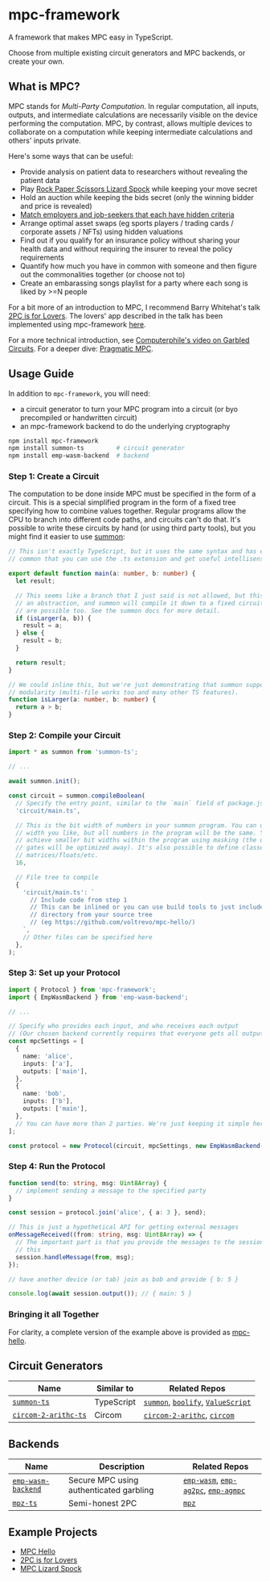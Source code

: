 # mpc-framework

A framework that makes MPC easy in TypeScript.

Choose from multiple existing circuit generators and MPC backends, or create
your own.

## What is MPC?

MPC stands for *Multi-Party Computation*. In regular computation, all inputs,
outputs, and intermediate calculations are necessarily visible on the device
performing the computation. MPC, by contrast, allows multiple devices to
collaborate on a computation while keeping intermediate calculations and others'
inputs private.

Here's some ways that can be useful:
- Provide analysis on patient data to researchers without revealing the patient data
- Play [Rock Paper Scissors Lizard Spock](https://voltrevo.github.io/mpc-lizard-spock/) while keeping your move secret
- Hold an auction while keeping the bids secret (only the winning bidder and price is revealed)
- [Match employers and job-seekers that each have hidden criteria](https://github.com/cursive-team/pz-hiring)
- Arrange optimal asset swaps (eg sports players / trading cards / corporate assets / NFTs) using hidden valuations
- Find out if you qualify for an insurance policy without sharing your health data and without requiring the insurer to reveal the policy requirements
- Quantify how much you have in common with someone and then figure out the commonalities together (or choose not to)
- Create an embarassing songs playlist for a party where each song is liked by >=N people

For a bit more of an introduction to MPC, I recommend Barry Whitehat's talk
[2PC is for Lovers](https://www.youtube.com/watch?v=PzcDqegGoKI). The
lovers' app described in the talk has been implemented using mpc-framework
[here](https://voltrevo.github.io/2pc-is-for-lovers/).

For a more technical introduction, see [Computerphile's video on Garbled Circuits](https://www.youtube.com/watch?v=FMZ-HARN0gI). For a deeper dive: [Pragmatic MPC](https://securecomputation.org/).

## Usage Guide

In addition to `mpc-framework`, you will need:
- a circuit generator to turn your MPC program into a circuit (or byo precompiled or handwritten circuit)
- an mpc-framework backend to do the underlying cryptography

```sh
npm install mpc-framework
npm install summon-ts         # circuit generator
npm install emp-wasm-backend  # backend
```

### Step 1: Create a Circuit

The computation to be done inside MPC must be specified in the form of a
circuit. This is a special simplified program in the form of a fixed tree
specifying how to combine values together. Regular programs allow the CPU to
branch into different code paths, and circuits can't do that. It's possible to
write these circuits by hand (or using third party tools), but you might find it
easier to use [summon](https://github.com/voltrevo/summon/):

```ts
// This isn't exactly TypeScript, but it uses the same syntax and has enough in
// common that you can use the .ts extension and get useful intellisense

export default function main(a: number, b: number) {
  let result;

  // This seems like a branch that I just said is not allowed, but this is just
  // an abstraction, and summon will compile it down to a fixed circuit. Loops
  // are possible too. See the summon docs for more detail.
  if (isLarger(a, b)) {
    result = a;
  } else {
    result = b;
  }

  return result;
}

// We could inline this, but we're just demonstrating that summon supports
// modularity (multi-file works too and many other TS features).
function isLarger(a: number, b: number) {
  return a > b;
}
```

### Step 2: Compile your Circuit

```ts
import * as summon from 'summon-ts';

// ...

await summon.init();

const circuit = summon.compileBoolean(
  // Specify the entry point, similar to the `main` field of package.json
  'circuit/main.ts',

  // This is the bit width of numbers in your summon program. You can use any
  // width you like, but all numbers in the program will be the same. You can
  // achieve smaller bit widths within the program using masking (the unused
  // gates will be optimized away). It's also possible to define classes for
  // matrices/floats/etc.
  16,

  // File tree to compile
  {
    'circuit/main.ts': `
      // Include code from step 1
      // This can be inlined or you can use build tools to just include a
      // directory from your source tree
      // (eg https://github.com/voltrevo/mpc-hello/)
    `,
    // Other files can be specified here
  },
);
```

### Step 3: Set up your Protocol

```ts
import { Protocol } from 'mpc-framework';
import { EmpWasmBackend } from 'emp-wasm-backend';

// ...

// Specify who provides each input, and who receives each output
// (Our chosen backend currently requires that everyone gets all outputs)
const mpcSettings = [
  {
    name: 'alice',
    inputs: ['a'],
    outputs: ['main'],
  },
  {
    name: 'bob',
    inputs: ['b'],
    outputs: ['main'],
  },
  // You can have more than 2 parties. We're just keeping it simple here.
];

const protocol = new Protocol(circuit, mpcSettings, new EmpWasmBackend());
```

### Step 4: Run the Protocol

```ts
function send(to: string, msg: Uint8Array) {
  // implement sending a message to the specified party
}

const session = protocol.join('alice', { a: 3 }, send);

// This is just a hypothetical API for getting external messages
onMessageReceived((from: string, msg: Uint8Array) => {
  // The important part is that you provide the messages to the session like
  // this
  session.handleMessage(from, msg);
});

// have another device (or tab) join as bob and provide { b: 5 }

console.log(await session.output()); // { main: 5 }
```

### Bringing it all Together

For clarity, a complete version of the example above is provided as
[mpc-hello](https://voltrevo.github.io/mpc-hello/).

## **Circuit Generators**

| Name     | Similar to | Related Repos |
| -------- | ---------- | ------------- |
| [`summon-ts`](https://github.com/voltrevo/summon-ts/)  | TypeScript | [`summon`](https://github.com/voltrevo/summon/), [`boolify`](https://github.com/voltrevo/boolify/), [`ValueScript`](https://github.com/voltrevo/ValueScript/) |
| [`circom-2-arithc-ts`](https://github.com/voltrevo/circom-2-arithc-ts/) | Circom | [`circom-2-arithc`](https://github.com/namnc/circom-2-arithc/), [`circom`](https://github.com/iden3/circom/) |

## **Backends**

| Name | Description | Related Repos |
| ---- | ----------- | ------------- |
| [`emp-wasm-backend`](https://github.com/voltrevo/emp-wasm-backend/) | Secure MPC using authenticated garbling | [`emp-wasm`](https://github.com/voltrevo/emp-wasm), [`emp-ag2pc`](https://github.com/emp-toolkit/emp-ag2pc/), [`emp-agmpc`](https://github.com/emp-toolkit/emp-agmpc/) |
| [`mpz-ts`](https://github.com/voltrevo/mpz-ts) | Semi-honest 2PC | [`mpz`](https://github.com/privacy-scaling-explorations/mpz) |

## Example Projects

- [MPC Hello](https://voltrevo.github.io/mpc-hello/)
- [2PC is for Lovers](https://voltrevo.github.io/2pc-is-for-lovers/)
- [MPC Lizard Spock](https://voltrevo.github.io/mpc-lizard-spock/)
